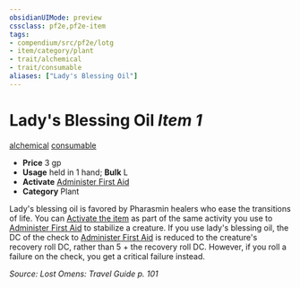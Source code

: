 ```yaml
---
obsidianUIMode: preview
cssclass: pf2e,pf2e-item
tags:
- compendium/src/pf2e/lotg
- item/category/plant
- trait/alchemical
- trait/consumable
aliases: ["Lady's Blessing Oil"]
---
```

# Lady's Blessing Oil *Item 1*  
[alchemical](../../../rules/traits/alchemical.md)  [consumable](../../../rules/traits/consumable.md)  

- **Price** 3 gp
- **Usage** held in 1 hand; **Bulk** L
- **Activate** [Administer First Aid](../../../rules/actions/administer-first-aid.md)
- **Category** Plant

Lady's blessing oil is favored by Pharasmin healers who ease the transitions of life. You can [Activate the item](../../../rules/actions/activate-an-item.md) as part of the same activity you use to [Administer First Aid](../../../rules/actions/administer-first-aid.md) to stabilize a creature. If you use lady's blessing oil, the DC of the check to [Administer First Aid](../../../rules/actions/administer-first-aid.md) is reduced to the creature's recovery roll DC, rather than 5 + the recovery roll DC. However, if you roll a failure on the check, you get a critical failure instead.

*Source: Lost Omens: Travel Guide p. 101*